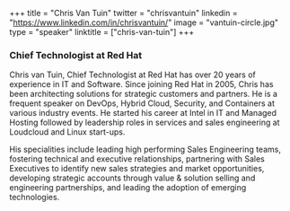 +++
title = "Chris Van Tuin"
twitter = "chrisvantuin"
linkedin = "https://www.linkedin.com/in/chrisvantuin/"
image = "vantuin-circle.jpg"
type = "speaker"
linktitle = ["chris-van-tuin"]
+++

<h3>Chief Technologist at Red Hat</h3>

<p>Chris van Tuin, Chief Technologist at Red Hat has over 20 years of experience in IT and Software. Since joining Red Hat in 2005, Chris has been architecting solutions for strategic customers and partners. He is a frequent speaker on DevOps, Hybrid Cloud, Security, and Containers at various industry events. He started his career at Intel in IT and Managed Hosting followed by leadership roles in services and sales engineering at Loudcloud and Linux start-ups. </p>

<p>His specialities include leading high performing Sales Engineering teams, fostering technical and executive relationships, partnering with Sales Executives to identify new sales strategies and market opportunities, developing strategic accounts through value & solution selling and engineering partnerships, and leading the adoption of emerging technologies.</p>